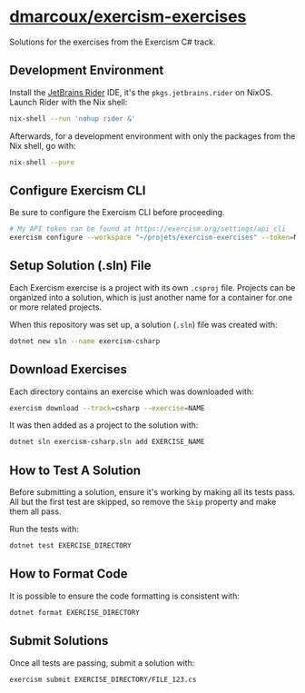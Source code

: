 # <a href="https://github.com/dmarcoux/exercism-exercises">dmarcoux/exercism-exercises</a>

Solutions for the exercises from the Exercism C# track.

## Development Environment

Install the [JetBrains Rider](https://www.jetbrains.com/rider/) IDE, it's the
`pkgs.jetbrains.rider` on NixOS. Launch Rider with the Nix shell:

```bash
nix-shell --run 'nohup rider &'
```

Afterwards, for a development environment with only the packages from the Nix
shell, go with:

```bash
nix-shell --pure
```

## Configure Exercism CLI

Be sure to configure the Exercism CLI before proceeding.

```bash
# My API token can be found at https://exercism.org/settings/api_cli
exercism configure --workspace "~/projets/exercism-exercises" --token=MY_API_TOKEN
```

## Setup Solution (.sln) File

Each Exercism exercise is a project with its own `.csproj` file. Projects can be
organized into a solution, which is just another name for a container for one or
more related projects.

When this repository was set up, a solution (`.sln`) file was created with:

```bash
dotnet new sln --name exercism-csharp
```

## Download Exercises

Each directory contains an exercise which was downloaded with:

```bash
exercism download --track=csharp --exercise=NAME
```

It was then added as a project to the solution with:

```bash
dotnet sln exercism-csharp.sln add EXERCISE_NAME
```

## How to Test A Solution

Before submitting a solution, ensure it's working by making all its tests pass.
All but the first test are skipped, so remove the `Skip` property and make them
all pass.

Run the tests with:

```bash
dotnet test EXERCISE_DIRECTORY
```

## How to Format Code

It is possible to ensure the code formatting is consistent with:

```bash
dotnet format EXERCISE_DIRECTORY
```

## Submit Solutions

Once all tests are passing, submit a solution with:

```bash
exercism submit EXERCISE_DIRECTORY/FILE_123.cs
```

